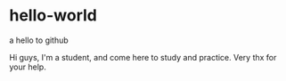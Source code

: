# hello-world
a hello to github

Hi guys,
I'm a student, and come here to study and practice. Very thx for your help.
